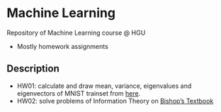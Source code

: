 # Machine Learning
Repository of Machine Learning course @ HGU

- Mostly homework assignments

## Description
- HW01: calculate and draw mean, variance, eigenvalues and eigenvectors of MNIST trainset from [here](http://deeplearning.net/data/mnist/mnist.pkl.gz).
- HW02: solve problems of Information Theory on [Bishop’s Textbook](https://www.microsoft.com/en-us/research/uploads/prod/2006/01/Bishop-Pattern-Recognition-and-Machine-Learning-2006.pdf)
